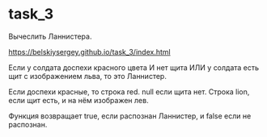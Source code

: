 # task_3

Вычеслить Ланнистера. 

https://belskiysergey.github.io/task_3/index.html

Если у солдата доспехи красного цвета И нет щита ИЛИ у солдата есть щит с изображением льва, то это Ланнистер.

Если доспехи красные, то строка red. null если щита нет. Строка lion, если щит есть, и на нём изображен лев.

Функция возвращает true, если распознан Ланнистер, и false если не распознан.
